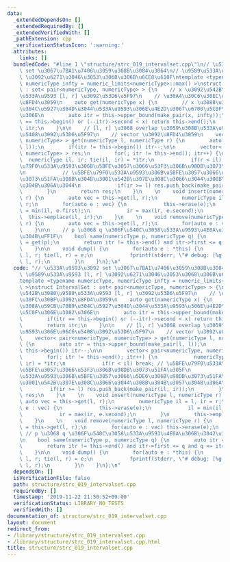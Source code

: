 ```yaml
---
data:
  _extendedDependsOn: []
  _extendedRequiredBy: []
  _extendedVerifiedWith: []
  _pathExtension: cpp
  _verificationStatusIcon: ':warning:'
  attributes:
    links: []
  bundledCode: "#line 1 \"structure/strc_019_intervalset.cpp\"\n// \u533A\u9593\u3092\
    \ set \u3067\u7BA1\u7406\u3059\u308B\u3084\u3064\n// \u9589\u533A\u9593 [l, r]\
    \ \u3092\u6271\u3046\u3053\u3068\u306B\u6CE8\u610F\ntemplate <typename numericType,\
    \ numericType infty = numeric_limits<numericType>::max() >\nstruct IntervalSet\
    \ : set< pair<numericType, numericType> > {\n    // x \u3092\u542B\u3080\u9589\
    \u533A\u9593 [l, r] \u3092\u53D6\u5F97\n    // \u30A4\u30C6\u30EC\u30FC\u30BF\u3092\
    \u8FD4\u3059\n    auto get(numericType x) {\n        // x \u3088\u308A\u59CB\u70B9\
    \u304C\u5927\u304D\u3044\u533A\u9593\u306E\u4E2D\u3067\u6700\u5C0F\u306E\u3082\
    \u306E\n        auto itr = this->upper_bound(make_pair(x, infty));\n        if(itr\
    \ == this->begin() or (--itr)->second < x) return this->end();\n        return\
    \ itr;\n    }\n\n    // [l, r] \u3068 overlap \u3059\u308B\u533A\u9593\u306E\u96C6\
    \u5408\u3092\u53D6\u5F97\n    // vector \u3092\u8FD4\u3059\n    vector< pair<numericType,\
    \ numericType> > get(numericType l, numericType r) {\n        auto itr = this->upper_bound(make_pair(l,\
    \ l));\n        if(itr != this->begin()) itr--;\n\n        vector< pair<numericType,\
    \ numericType> > res;\n        for(; itr != this->end(); itr++) {\n          \
    \  numericType il, ir; tie(il, ir) = *itr;\n            if(r < il) break; // \u5BFE\
    \u79F0\u533A\u9593\u306B\u5BFE\u3057\u3066\u53F3\u306B\u98DB\u3073\u51FA\u305F\
    \n            // \u5BFE\u79F0\u533A\u9593\u306B\u5BFE\u3057\u3066\u5DE6\u306B\u98DB\
    \u3073\u51FA\u308B\u304B\u3001\u542B\u307E\u308C\u3066\u3044\u308B\u304B\u3057\
    \u304B\u306A\u3044\n            if(ir >= l) res.push_back(make_pair(il, ir));\n\
    \        }\n        return res;\n    }\n    \n    void insert(numericType l, numericType\
    \ r) {\n        auto vec = this->get(l, r);\n        numericType il = l, ir =\
    \ r;\n        for(auto e : vec) {\n            this->erase(e);\n            il\
    \ = min(il, e.first);\n            ir = max(ir, e.second);\n        }\n      \
    \  this->emplace(il, ir);\n    }\n    \n    void remove(numericType l, numericType\
    \ r) {\n        auto vec = this->get(l, r);\n        for(auto e : vec) this->erase(e);\n\
    \    }\n\n    // p \u3068 q \u306F\u540C\u3058\u533A\u9593\u4E0A\u306B\u3042\u308B\
    \u304B\uFF1F\n    bool same(numericType p, numericType q) {\n        auto itr\
    \ = get(p);\n        return itr != this->end() and itr->first <= q and q <= itr.second;\n\
    \    }\n\n    void dump() {\n        for(auto e : *this) {\n            numericType\
    \ l, r; tie(l, r) = e;\n            fprintf(stderr, \"# debug: [%g, %g]\\n\",\
    \ l, r);\n        }\n    }\n};\n"
  code: "// \u533A\u9593\u3092 set \u3067\u7BA1\u7406\u3059\u308B\u3084\u3064\n//\
    \ \u9589\u533A\u9593 [l, r] \u3092\u6271\u3046\u3053\u3068\u306B\u6CE8\u610F\n\
    template <typename numericType, numericType infty = numeric_limits<numericType>::max()\
    \ >\nstruct IntervalSet : set< pair<numericType, numericType> > {\n    // x \u3092\
    \u542B\u3080\u9589\u533A\u9593 [l, r] \u3092\u53D6\u5F97\n    // \u30A4\u30C6\u30EC\
    \u30FC\u30BF\u3092\u8FD4\u3059\n    auto get(numericType x) {\n        // x \u3088\
    \u308A\u59CB\u70B9\u304C\u5927\u304D\u3044\u533A\u9593\u306E\u4E2D\u3067\u6700\
    \u5C0F\u306E\u3082\u306E\n        auto itr = this->upper_bound(make_pair(x, infty));\n\
    \        if(itr == this->begin() or (--itr)->second < x) return this->end();\n\
    \        return itr;\n    }\n\n    // [l, r] \u3068 overlap \u3059\u308B\u533A\
    \u9593\u306E\u96C6\u5408\u3092\u53D6\u5F97\n    // vector \u3092\u8FD4\u3059\n\
    \    vector< pair<numericType, numericType> > get(numericType l, numericType r)\
    \ {\n        auto itr = this->upper_bound(make_pair(l, l));\n        if(itr !=\
    \ this->begin()) itr--;\n\n        vector< pair<numericType, numericType> > res;\n\
    \        for(; itr != this->end(); itr++) {\n            numericType il, ir; tie(il,\
    \ ir) = *itr;\n            if(r < il) break; // \u5BFE\u79F0\u533A\u9593\u306B\
    \u5BFE\u3057\u3066\u53F3\u306B\u98DB\u3073\u51FA\u305F\n            // \u5BFE\u79F0\
    \u533A\u9593\u306B\u5BFE\u3057\u3066\u5DE6\u306B\u98DB\u3073\u51FA\u308B\u304B\
    \u3001\u542B\u307E\u308C\u3066\u3044\u308B\u304B\u3057\u304B\u306A\u3044\n   \
    \         if(ir >= l) res.push_back(make_pair(il, ir));\n        }\n        return\
    \ res;\n    }\n    \n    void insert(numericType l, numericType r) {\n       \
    \ auto vec = this->get(l, r);\n        numericType il = l, ir = r;\n        for(auto\
    \ e : vec) {\n            this->erase(e);\n            il = min(il, e.first);\n\
    \            ir = max(ir, e.second);\n        }\n        this->emplace(il, ir);\n\
    \    }\n    \n    void remove(numericType l, numericType r) {\n        auto vec\
    \ = this->get(l, r);\n        for(auto e : vec) this->erase(e);\n    }\n\n   \
    \ // p \u3068 q \u306F\u540C\u3058\u533A\u9593\u4E0A\u306B\u3042\u308B\u304B\uFF1F\
    \n    bool same(numericType p, numericType q) {\n        auto itr = get(p);\n\
    \        return itr != this->end() and itr->first <= q and q <= itr.second;\n\
    \    }\n\n    void dump() {\n        for(auto e : *this) {\n            numericType\
    \ l, r; tie(l, r) = e;\n            fprintf(stderr, \"# debug: [%g, %g]\\n\",\
    \ l, r);\n        }\n    }\n};\n"
  dependsOn: []
  isVerificationFile: false
  path: structure/strc_019_intervalset.cpp
  requiredBy: []
  timestamp: '2019-11-22 21:50:52+09:00'
  verificationStatus: LIBRARY_NO_TESTS
  verifiedWith: []
documentation_of: structure/strc_019_intervalset.cpp
layout: document
redirect_from:
- /library/structure/strc_019_intervalset.cpp
- /library/structure/strc_019_intervalset.cpp.html
title: structure/strc_019_intervalset.cpp
---
```

